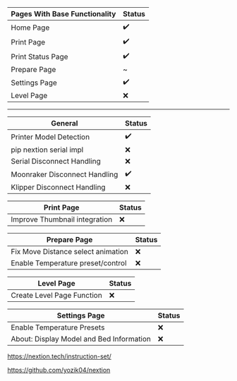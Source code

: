 | Pages With Base Functionality | Status |
|-------------------------------|--------|
| Home Page                     | ✔️      |
| Print Page                    | ✔️      |
| Print Status Page             | ✔️      |
| Prepare Page                  | ~      |
| Settings Page                 | ✔️      |
| Level Page                    | ❌     |

------------------------------------------


| General                  | Status |
|------------------------------|--------|
| Printer Model Detection      | ✔️      |
| pip nextion serial impl      | ❌     |
| Serial Disconnect Handling   | ❌     |
| Moonraker Disconnect Handling| ✔️      |
| Klipper Disconnect Handling  | ❌     |


| Print Page               | Status |
|------------------------------|--------|
| Improve Thumbnail integration| ❌     |


| Prepare Page                      | Status |
|---------------------------------------|--------|
| Fix Move Distance select animation    | ❌     |
| Enable Temperature preset/control     | ❌     |


| Level Page              | Status |
|-----------------------------|--------|
| Create Level Page Function  | ❌     |


| Settings Page                      | Status |
|----------------------------------------|--------|
| Enable Temperature Presets             | ❌      |
| About: Display Model and Bed Information| ❌      |


https://nextion.tech/instruction-set/

https://github.com/yozik04/nextion
